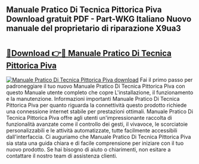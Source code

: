 ## Manuale Pratico Di Tecnica Pittorica Piva Download gratuit PDF - Part-WKG Italiano Nuovo manuale del proprietario di riparazione X9ua3

# <h2><a href="http://dfdky73.blite.top/?on=Manuale+Pratico+Di+Tecnica+Pittorica+Piva">🔗Download 👉🔴 Manuale Pratico Di Tecnica Pittorica Piva</a></h2>

[![Manuale Pratico Di Tecnica Pittorica Piva download](https://i.imgur.com/lujVjoI.png)](http://dfdky73.blite.top/?on=Manuale+Pratico+Di+Tecnica+Pittorica+Piva)
Fai il primo passo per padroneggiare il tuo nuovo Manuale Pratico Di Tecnica Pittorica Piva con questo Manuale utente completo che copre L'installazione, il funzionamento e la manutenzione. Informazioni importanti Manuale Pratico Di Tecnica Pittorica Piva per quanto riguarda la connettività questo prodotto richiede una connessione internet stabile per prestazioni ottimali. Manuale Pratico Di Tecnica Pittorica Piva offre agli utenti un'impressionante raccolta di funzionalità avanzate come il controllo dei gesti, il vivavoce, le scorciatoie personalizzabili e le attività automatizzate, tutte facilmente accessibili dall'interfaccia. Ci auguriamo che Manuale Pratico Di Tecnica Pittorica Piva sia stata una guida chiara e di facile comprensione per iniziare con il tuo nuovo prodotto. Se hai bisogno di aiuto o chiarimenti, non esitare a contattare il nostro team di assistenza clienti.
